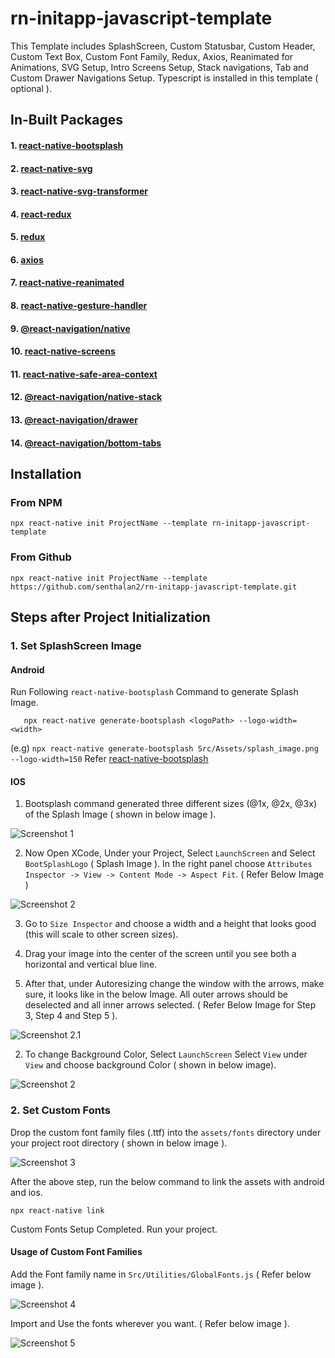 # rn-initapp-javascript-template
This Template includes SplashScreen, Custom Statusbar, Custom Header, Custom Text Box, Custom Font Family,  Redux, Axios, Reanimated for Animations, SVG Setup, Intro Screens Setup, Stack navigations, Tab and Custom Drawer Navigations Setup. Typescript is installed in this template ( optional ).

## In-Built Packages

#### 1.  [react-native-bootsplash](https://www.npmjs.com/package/react-native-bootsplash)
#### 2.  [react-native-svg](https://www.npmjs.com/package/react-native-svg)
#### 3.  [react-native-svg-transformer](https://www.npmjs.com/package/react-native-svg-transformer)
#### 4.  [react-redux](https://www.npmjs.com/package/react-redux)
#### 5.  [redux](https://www.npmjs.com/package/redux)
#### 6.  [axios](https://axios-http.com/)
#### 7.  [react-native-reanimated](https://docs.swmansion.com/react-native-reanimated/)
#### 8.  [react-native-gesture-handler](https://docs.swmansion.com/react-native-gesture-handler/)
#### 9.  [@react-navigation/native](https://reactnavigation.org/)
#### 10.  [react-native-screens](https://www.npmjs.com/package/react-native-screens)
#### 11. [react-native-safe-area-context](https://www.npmjs.com/package/react-native-safe-area-context)
#### 12. [@react-navigation/native-stack](https://reactnavigation.org/docs/native-stack-navigator/)
#### 13. [@react-navigation/drawer](https://reactnavigation.org/docs/drawer-based-navigation/)
#### 14. [@react-navigation/bottom-tabs](https://reactnavigation.org/docs/bottom-tab-navigator/)

## Installation

### From NPM
    npx react-native init ProjectName --template rn-initapp-javascript-template

### From Github
    npx react-native init ProjectName --template https://github.com/senthalan2/rn-initapp-javascript-template.git

## Steps after Project Initialization
  ### 1. Set SplashScreen Image
  #### Android
  
  Run Following ```react-native-bootsplash``` Command to generate Splash Image.
    
       npx react-native generate-bootsplash <logoPath> --logo-width=<width>
  
  (e.g) ```npx react-native generate-bootsplash Src/Assets/splash_image.png --logo-width=150```
  Refer [react-native-bootsplash](https://www.npmjs.com/package/react-native-bootsplash)
  
    
  #### IOS
  1. Bootsplash command generated three different sizes (@1x, @2x, @3x) of the Splash Image ( shown in below image ).
 
  ![Screenshot 1](https://user-images.githubusercontent.com/43330632/160339614-f1b148d7-601d-490e-a778-b92b7fb46f06.png)

  2. Now Open XCode, Under your Project, Select ```LaunchScreen``` and Select ```BootSplashLogo``` ( Splash Image ). In the right panel choose                ```Attributes Inspector -> View -> Content Mode -> Aspect Fit```. ( Refer Below Image )
  
  ![Screenshot 2](https://user-images.githubusercontent.com/43330632/160341018-b1071616-8380-4cfb-863f-705e392e0db8.png)

  3. Go to ```Size Inspector``` and choose a width and a height that looks good (this will scale to other screen sizes).
  
  4. Drag your image into the center of the screen until you see both a horizontal and vertical blue line.
  
  5. After that, under Autoresizing change the window with the arrows, make sure, it looks like in the below Image. All outer arrows should be deselected   and all inner arrows selected. ( Refer Below Image for Step 3, Step 4 and Step 5 ).

  ![Screenshot 2.1](https://user-images.githubusercontent.com/43330632/160342037-b1dba55f-3064-4e72-8427-6511f46b165b.png)
 
  2. To change Background Color, Select ```LaunchScreen``` Select ```View``` under ```View``` and choose background Color ( shown in below image).

  ![Screenshot 2](https://user-images.githubusercontent.com/43330632/160225900-4c93c7f1-a96b-499c-893b-315569d6c25c.png)
  
  ### 2. Set Custom Fonts
  
  Drop the custom font family files (.ttf) into the ```assets/fonts``` directory under your project root directory ( shown in below image ).
  
  ![Screenshot 3](https://user-images.githubusercontent.com/43330632/160223350-21284c7a-adfb-4411-9f85-da93c7833693.png)
  
  After the above step, run the below command to link the assets with android and ios.
  
    npx react-native link
  
  Custom Fonts Setup Completed. Run your project.
  
  #### Usage of Custom Font Families
  
  Add the Font family name in ```Src/Utilities/GlobalFonts.js``` ( Refer below image ).
  
  ![Screenshot 4](https://user-images.githubusercontent.com/43330632/160224862-a9bb483c-e956-4387-b0cd-c25ab8f58a0a.png)

  Import and Use the fonts wherever you want. ( Refer below image ).
  
  ![Screenshot 5](https://user-images.githubusercontent.com/43330632/160224962-3ac80311-acf7-4917-a752-56faf3776a4e.png)


  






